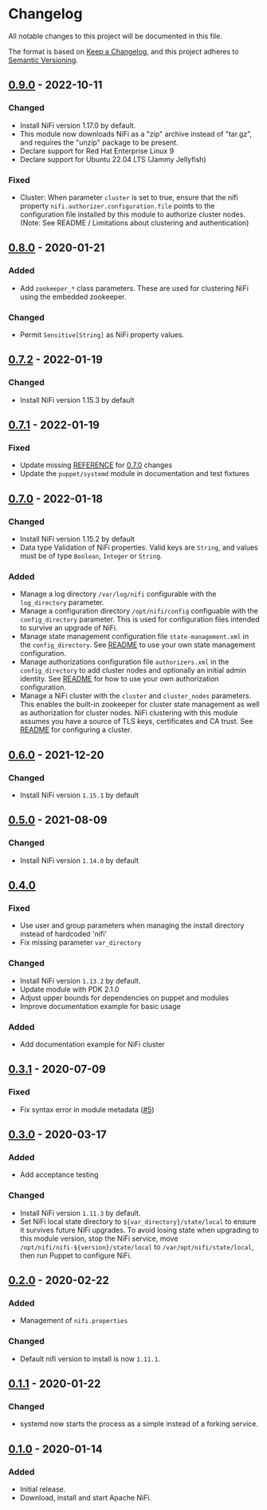 # Changelog

All notable changes to this project will be documented in this file.

The format is based on [Keep a Changelog](https://keepachangelog.com/en/1.0.0/),
and this project adheres to [Semantic Versioning](https://semver.org/spec/v2.0.0.html).

## [0.9.0] - 2022-10-11

### Changed

- Install NiFi version 1.17.0 by default.
- This module now downloads NiFi as a "zip" archive instead of "tar.gz", and
  requires the "unzip" package to be present.
- Declare support for Red Hat Enterprise Linux 9
- Declare support for Ubuntu 22.04 LTS (Jammy Jellyfish)

### Fixed

- Cluster: When parameter `cluster` is set to true, ensure that the nifi
  property `nifi.authorizer.configuration.file` points to the configuration
  file installed by this module to authorize cluster nodes. (Note: See
  README / Limitations about clustering and authentication)

## [0.8.0] - 2020-01-21

### Added

- Add `zookeeper_*` class parameters. These are used for clustering NiFi using
  the embedded zookeeper.

### Changed

- Permit `Sensitive[String]` as NiFi property values.

## [0.7.2] - 2022-01-19

### Changed

- Install NiFi version 1.15.3 by default

## [0.7.1] - 2022-01-19

### Fixed

- Update missing [REFERENCE](REFERENCE.md) for [0.7.0] changes
- Update the `puppet/systemd` module in documentation and test fixtures

## [0.7.0] - 2022-01-18

### Changed

- Install NiFi version 1.15.2 by default
- Data type Validation of NiFi properties. Valid keys are `String`, and values
  must be of type `Boolean`, `Integer` or `String`.

### Added

- Manage a log directory `/var/log/nifi` configurable with the `log_directory`
  parameter.
- Manage a configuration directory `/opt/nifi/config` configuable with the
  `config_directory` parameter. This is used for configuration files intended
  to survive an upgrade of NiFi.
- Manage state management configuration file `state-management.xml` in the
  `config_directory`.  See [README](README.md) to use your own state management
  configuration.
- Manage authorizations configuration file `authorizers.xml` in the
  `config_directory` to add cluster nodes and optionally an initial admin
  identity.  See [README](README.md) for how to use your own authorization
  configuration.
- Manage a NiFi cluster with the `cluster` and `cluster_nodes` parameters. This
  enables the built-in zookeeper for cluster state management as well as
  authorization for cluster nodes. NiFi clustering with this module assumes you
  have a source of TLS keys, certificates and CA trust. See [README](README.md) for
  configuring a cluster.

## [0.6.0] - 2021-12-20

### Changed

- Install NiFi version `1.15.1` by default

## [0.5.0] - 2021-08-09

### Changed

- Install NiFi version `1.14.0` by default

## [0.4.0]

### Fixed

- Use user and group parameters when managing the install directory instead of hardcoded 'nifi'
- Fix missing parameter `var_directory`

### Changed

- Install NiFi version `1.13.2` by default.
- Update module with PDK 2.1.0
- Adjust upper bounds for dependencies on puppet and modules
- Improve documentation example for basic usage

### Added

- Add documentation example for NiFi cluster

## [0.3.1] - 2020-07-09

### Fixed

- Fix syntax error in module metadata ([#5])

## [0.3.0] - 2020-03-17

### Added

- Add acceptance testing

### Changed

- Install NiFi version `1.11.3` by default.
- Set NiFi local state directory to `${var_directory}/state/local` to
  ensure it survives future NiFi upgrades. To avoid losing state when
  upgrading to this module version, stop the NiFi service, move
  `/opt/nifi/nifi-${version}/state/local` to
  `/var/opt/nifi/state/local`, then run Puppet to configure NiFi.

## [0.2.0] - 2020-02-22

### Added

- Management of `nifi.properties`

### Changed

- Default nifi version to install is now `1.11.1`.

## [0.1.1] - 2020-01-22

### Changed

- systemd now starts the process as a simple instead of a forking
  service.

## [0.1.0] - 2020-01-14

### Added

- Initial release.
- Download, install and start Apache NiFi.

[unreleased]: https://github.com/ssm/ssm-nifi/compare/0.9.0...main
[0.9.0]: https://github.com/ssm/ssm-nifi/releases/tag/0.9.0
[0.8.0]: https://github.com/ssm/ssm-nifi/releases/tag/0.8.0
[0.7.2]: https://github.com/ssm/ssm-nifi/releases/tag/0.7.2
[0.7.1]: https://github.com/ssm/ssm-nifi/releases/tag/0.7.1
[0.7.0]: https://github.com/ssm/ssm-nifi/releases/tag/0.7.0
[0.6.0]: https://github.com/ssm/ssm-nifi/releases/tag/0.6.0
[0.5.0]: https://github.com/ssm/ssm-nifi/releases/tag/0.5.0
[0.4.0]: https://github.com/ssm/ssm-nifi/releases/tag/0.4.0
[0.3.1]: https://github.com/ssm/ssm-nifi/releases/tag/0.3.1
[0.3.0]: https://github.com/ssm/ssm-nifi/releases/tag/0.3.0
[0.2.0]: https://github.com/ssm/ssm-nifi/releases/tag/0.2.0
[0.1.1]: https://github.com/ssm/ssm-nifi/releases/tag/0.1.1
[0.1.0]: https://github.com/ssm/ssm-nifi/releases/tag/0.1.0

[#5]: https://github.com/ssm/ssm-nifi/pull/5
